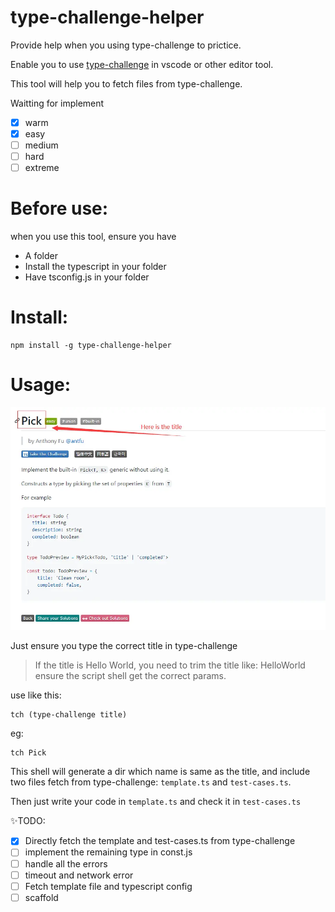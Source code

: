 # type-challenge-helper

 Provide help when you using type-challenge to prictice. 

Enable you to use [type-challenge](https://github.com/type-challenges/type-challenges) in vscode or other editor tool.

This tool will help you to fetch files from type-challenge.

Waitting for implement

- [x] warm
- [x] easy
- [ ] medium
- [ ] hard
- [ ] extreme

# Before use:

when you use this tool, ensure you have 

* A folder 
* Install the typescript in your folder
* Have tsconfig.js in your folder

# Install:

```
npm install -g type-challenge-helper
```
# Usage:

![usage](https://raw.githubusercontent.com/1084350607/github-image-repo/main/type-challenge-helper/usage.webp)

 Just ensure you type the correct title in type-challenge
 
> If the title is Hello World, you need to trim the title like: HelloWorld ensure the script shell get the correct params.

use like this:

```
tch (type-challenge title)
```

eg:

```
tch Pick
```

This shell will generate a dir which name is same as the title, and include two files fetch from type-challenge:
`template.ts` and `test-cases.ts`.

Then just write your code in `template.ts` and check it in `test-cases.ts`

✨TODO:

- [x] Directly fetch the template and test-cases.ts from type-challenge
- [ ] implement the remaining type in const.js
- [ ] handle all the errors
- [ ] timeout and network error
- [ ] Fetch template file and typescript config
- [ ] scaffold
